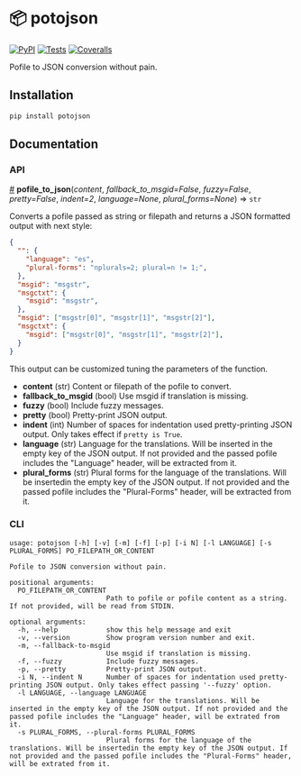 # 📦 potojson

[![PyPI](https://img.shields.io/pypi/v/potojson)](https://pypi.org/project/potojson/) [![Tests](https://img.shields.io/travis/mondeja/potojson?label=tests&logo=travis)](https://travis-ci.com/github/mondeja/potojson) [![Coveralls](https://img.shields.io/coveralls/github/mondeja/potojson?logo=coveralls)](https://coveralls.io/github/mondeja/potojson)

Pofile to JSON conversion without pain.

## Installation

```bash
pip install potojson
```

## Documentation

### API

<a name="pofile_to_json" href="#pofile_to_json">#</a> <b>pofile_to_json</b>(<i>content</i>, <i>fallback_to_msgid=False</i>, <i>fuzzy=False</i>, <i>pretty=False</i>, <i>indent=2</i>, <i>language=None</i>, <i>plural_forms=None</i>) ⇒ `str`

Converts a pofile passed as string or filepath and returns a JSON formatted output with next style:

```json
{
  "": {
    "language": "es",
    "plural-forms": "nplurals=2; plural=n != 1;",
  },
  "msgid": "msgstr",
  "msgctxt": {
    "msgid": "msgstr",
  },
  "msgid": ["msgstr[0]", "msgstr[1]", "msgstr[2]"],
  "msgctxt": {
    "msgid": ["msgstr[0]", "msgstr[1]", "msgstr[2]"],
  }
}
```

This output can be customized tuning the parameters of the function.

- **content** (str) Content or filepath of the pofile to convert.
- **fallback_to_msgid** (bool) Use msgid if translation is missing.
- **fuzzy** (bool) Include fuzzy messages.
- **pretty** (bool) Pretty-print JSON output.
- **indent** (int) Number of spaces for indentation used pretty-printing JSON output. Only takes effect if `pretty is True`.
- **language** (str) Language for the translations. Will be inserted in the empty key of the JSON output. If not provided and the passed pofile includes the "Language" header, will be extracted from it.
- **plural_forms** (str) Plural forms for the language of the translations. Will be insertedin the empty key of the JSON output. If not provided and the passed pofile includes the "Plural-Forms" header, will be extracted from it.

### CLI

```
usage: potojson [-h] [-v] [-m] [-f] [-p] [-i N] [-l LANGUAGE] [-s PLURAL_FORMS] PO_FILEPATH_OR_CONTENT

Pofile to JSON conversion without pain.

positional arguments:
  PO_FILEPATH_OR_CONTENT
                        Path to pofile or pofile content as a string. If not provided, will be read from STDIN.

optional arguments:
  -h, --help            show this help message and exit
  -v, --version         Show program version number and exit.
  -m, --fallback-to-msgid
                        Use msgid if translation is missing.
  -f, --fuzzy           Include fuzzy messages.
  -p, --pretty          Pretty-print JSON output.
  -i N, --indent N      Number of spaces for indentation used pretty-printing JSON output. Only takes effect passing '--fuzzy' option.
  -l LANGUAGE, --language LANGUAGE
                        Language for the translations. Will be inserted in the empty key of the JSON output. If not provided and the passed pofile includes the "Language" header, will be extrated from it.
  -s PLURAL_FORMS, --plural-forms PLURAL_FORMS
                        Plural forms for the language of the translations. Will be insertedin the empty key of the JSON output. If not provided and the passed pofile includes the "Plural-Forms" header, will be extrated from it.
```
